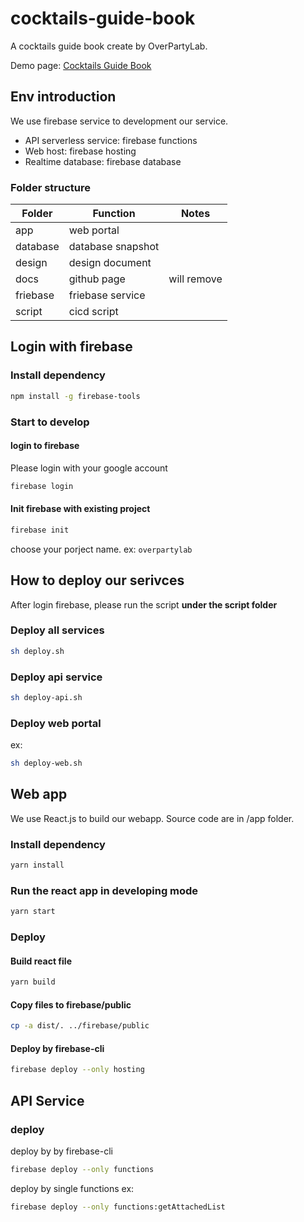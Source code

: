 # cocktails-guide-book
A cocktails guide book create by OverPartyLab.

Demo page: [Cocktails Guide Book](https://overpartylab-4c6d2.web.app/)

## Env introduction

We use firebase service to development our service.
* API serverless service: firebase functions
* Web host: firebase hosting
* Realtime database: firebase database

### Folder structure

|Folder  |Function         |Notes      |
|--------|-----------------|-----------|
|app     |web portal       ||
|database|database snapshot||
|design  |design document  ||
|docs    |github page      |will remove|
|friebase|friebase service ||
|script  |cicd script      ||

## Login with firebase

### Install dependency

```sh
npm install -g firebase-tools
```

### Start to develop

#### login to firebase

Please login with your google account

```sh
firebase login
```

#### Init firebase with existing project
```sh
firebase init
```
choose your porject name. ex: ```overpartylab```


## How to deploy our serivces

After login firebase, please run the script <strong>under the script folder</strong>

### Deploy all services
```sh
sh deploy.sh
```

### Deploy api service
```sh
sh deploy-api.sh
```

### Deploy web portal
ex:
```sh
sh deploy-web.sh
```

## Web app

We use React.js to build our webapp. Source code are in /app folder.

### Install dependency

```sh
yarn install
```

### Run the react app in developing mode
```sh
yarn start
```

### Deploy

#### Build react file

```sh
yarn build
```

#### Copy files to firebase/public

```sh
cp -a dist/. ../firebase/public
```

#### Deploy by firebase-cli
```sh
firebase deploy --only hosting
```


## API Service

### deploy

deploy by by firebase-cli
```sh
firebase deploy --only functions
```

deploy by single functions
ex:
```sh
firebase deploy --only functions:getAttachedList
```
